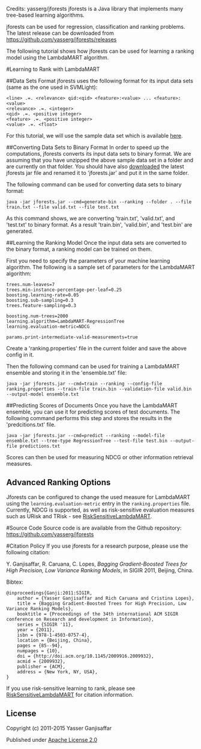 Credits: yasserg/jforests
jforests is a Java library that implements many tree-based learning algorithms.

jforests can be used for regression, classification and ranking problems. The latest release can be downloaded from  https://github.com/yasserg/jforests/releases

The following tutorial shows how jforests can be used for learning a ranking model using the LambdaMART algorithm.

#Learning to Rank with LambdaMART

##Data Sets Format
jforests uses the following format for its input data sets (same as the one used in SVMLight):

```
<line> .=. <relevance> qid:<qid> <feature>:<value> ... <feature>:<value> 
<relevance> .=. <integer>
<qid> .=. <positive integer>
<feature> .=. <positive integer>
<value> .=. <float>
```

For this tutorial, we will use the sample data set which is available <a href="https://github.com/yasserg/jforests/blob/master/jforests/src/main/resources/sample-ranking-data.zip">here</a>.


##Converting Data Sets to Binary Format
In order to speed up the computations, jforests converts its input data sets to binary format. We are assuming that you have unzipped the above sample data set in a folder and are currently on that folder. You should have also <a href="https://github.com/yasserg/jforests/releases">downloaded</a> the latest jforests jar file and renamed it to 'jforests.jar' and put it in the same folder.

The following command can be used for converting data sets to binary format:

	java -jar jforests.jar --cmd=generate-bin --ranking --folder . --file train.txt --file valid.txt --file test.txt

As this command shows, we are converting 'train.txt', 'valid.txt', and 'test.txt' to binary format. As a result 'train.bin', 'valid.bin', and 'test.bin' are generated.

##Learning the Ranking Model
Once the input data sets are converted to the binary format, a ranking model can be trained on them.

First you need to specify the parameters of your machine learning algorithm. The following is a sample set of parameters for the LambdaMART algorithm:

```
trees.num-leaves=7
trees.min-instance-percentage-per-leaf=0.25
boosting.learning-rate=0.05
boosting.sub-sampling=0.3
trees.feature-sampling=0.3

boosting.num-trees=2000
learning.algorithm=LambdaMART-RegressionTree
learning.evaluation-metric=NDCG

params.print-intermediate-valid-measurements=true
```

Create a 'ranking.properties' file in the current folder and save the above config in it.

Then the following command can be used for training a LambdaMART ensemble and storing it in the 'ensemble.txt' file:

	java -jar jforests.jar --cmd=train --ranking --config-file ranking.properties --train-file train.bin --validation-file valid.bin --output-model ensemble.txt

##Predicting Scores of Documents
Once you have the LambdaMART ensemble, you can use it for predicting scores of test documents. The following command performs this step and stores the results in the 'predcitions.txt' file.

	java -jar jforests.jar --cmd=predict --ranking --model-file ensemble.txt --tree-type RegressionTree --test-file test.bin --output-file predictions.txt

Scores can then be used for measuring NDCG or other information retrieval measures.

## Advanced Ranking Options

Jforests can be configured to change the used measure for LambdaMART using the `learning.evaluation-metric` entry in the `ranking.properties` file. Currently, NDCG is supported, as well as risk-sensitive evaluation measures such as URisk and TRisk - see <a href="RiskSensitiveLambdaMART.md">RiskSensitiveLambdaMART</a>.

#Source Code
Source code is are available from the Github  repository: https://github.com/yasserg/jforests

#Citation Policy
If you use jforests for a research purpose, please use the following citation:

Y. Ganjisaffar, R. Caruana, C. Lopes, *Bagging Gradient-Boosted Trees for High Precision, Low Variance Ranking Models*, in SIGIR 2011, Beijing, China.

Bibtex:
```
@inproceedings{Ganji:2011:SIGIR,
	author = {Yasser Ganjisaffar and Rich Caruana and Cristina Lopes},
	title = {Bagging Gradient-Boosted Trees for High Precision, Low Variance Ranking Models},
	booktitle = {Proceedings of the 34th international ACM SIGIR conference on Research and development in Information},
	series = {SIGIR '11},
	year = {2011},
	isbn = {978-1-4503-0757-4},
	location = {Beijing, China},
	pages = {85--94},
	numpages = {10},
	doi = {http://doi.acm.org/10.1145/2009916.2009932},
	acmid = {2009932},
	publisher = {ACM},
	address = {New York, NY, USA},
}
```

If you use risk-sensitive learning to rank, please see <a href="RiskSensitiveLambdaMART.md">RiskSensitiveLambdaMART</a> for citation information.

## License

Copyright (c) 2011-2015 Yasser Ganjisaffar

Published under [Apache License 2.0](http://www.apache.org/licenses/LICENSE-2.0)


